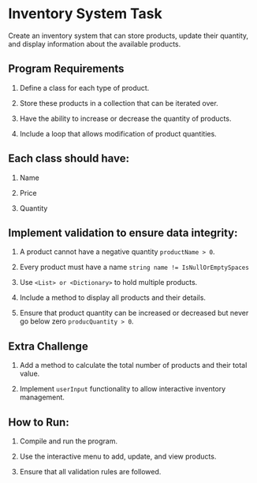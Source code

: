# Inventory System Task

Create an inventory system that can store products, update their quantity, and display information about the available products.

## Program Requirements

1. Define a class for each type of product.

2. Store these products in a collection that can be iterated over.

3. Have the ability to increase or decrease the quantity of products.

4. Include a loop that allows modification of product quantities.

## Each class should have:

1. Name

2. Price

3. Quantity

## Implement validation to ensure data integrity:

1. A product cannot have a negative quantity `productName > 0`.

2. Every product must have a name `string name != IsNullOrEmptySpaces`

3. Use `<List> or <Dictionary>` to hold multiple products.

4. Include a method to display all products and their details.

5. Ensure that product quantity can be increased or decreased but never go below zero `producQuantity > 0`.

## Extra Challenge

1. Add a method to calculate the total number of products and their total value.

2. Implement `userInput` functionality to allow interactive inventory management.

## How to Run:

1. Compile and run the program.

2. Use the interactive menu to add, update, and view products.

3. Ensure that all validation rules are followed.
